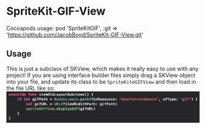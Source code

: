 # SpriteKit-GIF-View

Cocoapods usage: 
 pod 'SpriteKitGIF', :git => 'https://github.com/JacobBoyd/SpriteKit-GIF-View.git'
 
 ## Usage
 This is just a subclass of SKView, which makes it really easy to use with any project!  If you are using interface builder files simply drag a SKView object into your file, and update its class to be `SpriteKiteGIFView` and then load in the file URL like so: 
 <img src="https://raw.githubusercontent.com/JacobBoyd/SpriteKit-GIF-View/master/codeUsage.png" />
 
